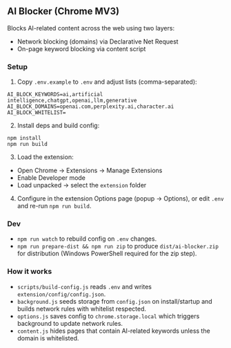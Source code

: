 ## AI Blocker (Chrome MV3)

Blocks AI-related content across the web using two layers:
- Network blocking (domains) via Declarative Net Request
- On-page keyword blocking via content script

### Setup

1) Copy `.env.example` to `.env` and adjust lists (comma-separated):

```
AI_BLOCK_KEYWORDS=ai,artificial intelligence,chatgpt,openai,llm,generative
AI_BLOCK_DOMAINS=openai.com,perplexity.ai,character.ai
AI_BLOCK_WHITELIST=
```

2) Install deps and build config:

```
npm install
npm run build
```

3) Load the extension:
- Open Chrome → Extensions → Manage Extensions
- Enable Developer mode
- Load unpacked → select the `extension` folder

4) Configure in the extension Options page (popup → Options), or edit `.env` and re-run `npm run build`.

### Dev
- `npm run watch` to rebuild config on `.env` changes.
- `npm run prepare-dist && npm run zip` to produce `dist/ai-blocker.zip` for distribution (Windows PowerShell required for the zip step).

### How it works
- `scripts/build-config.js` reads `.env` and writes `extension/config/config.json`.
- `background.js` seeds storage from `config.json` on install/startup and builds network rules with whitelist respected.
- `options.js` saves config to `chrome.storage.local` which triggers background to update network rules.
- `content.js` hides pages that contain AI-related keywords unless the domain is whitelisted.




